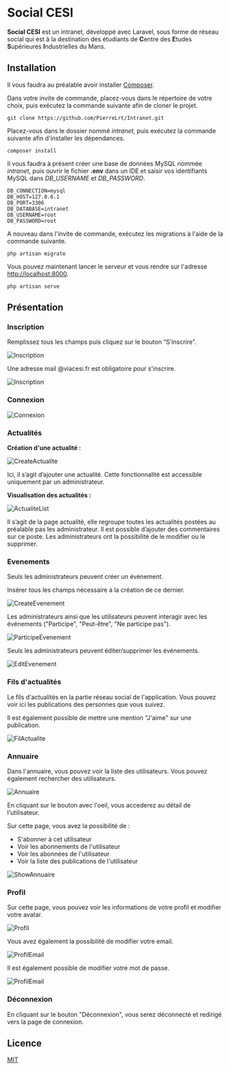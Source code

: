 # Social CESI

**Social CESI** est un intranet, développé avec Laravel, sous forme de réseau social qui est à la destination des étudiants de **C**entre des **E**tudes **S**upérieures **I**ndustrielles du Mans.

## Installation

Il vous faudra au préalable avoir installer [Composer](https://getcomposer.org).

Dans votre invite de commande, placez-vous dans le répertoire de votre choix, puis exécutez la commande suivante afin de cloner le projet.


```
git clone https://github.com/PierreLrt/Intranet.git
```

Placez-vous dans le dossier nommé *intranet*, puis exécutez la commande suivante afin d'installer les dépendances.

```
composer install
```

Il vous faudra à présent créer une base de données MySQL nommée *intranet*, puis ouvrir le fichier **.env** dans un IDE et saisir vos identifiants MySQL dans *DB_USERNAME* et *DB_PASSWORD*.

```
DB_CONNECTION=mysql
DB_HOST=127.0.0.1
DB_PORT=3306
DB_DATABASE=intranet
DB_USERNAME=root
DB_PASSWORD=root
```

A nouveau dans l'invite de commande, exécutez les migrations à l'aide de la commande suivante.

```
php artisan migrate
```

Vous pouvez maintenant lancer le serveur et vous rendre sur l'adresse [http://localhost:8000](http://localhost:8000).


```
php artisan serve
```

## Présentation

### Inscription

Remplissez tous les champs puis cliquez sur le bouton “S’inscrire”.

![Inscription](https://i.ibb.co/vPTd2Mm/inscription-1.png "Inscription")

Une adresse mail @viacesi.fr est obligatoire pour s’inscrire.

![Inscription](https://i.ibb.co/yWKwcJg/inscription-2.png "Inscription")

### Connexion

![Connexion](https://i.ibb.co/YP3gC0S/connexion.png "Connexion")

### Actualités

**Création d'une actualité :**

![CreateActualite](https://i.ibb.co/pb0zFjT/create-actualite.png "CreateActualite")

Ici, il s’agit d’ajouter une actualité. Cette fonctionnalité est accessible uniquement par un administrateur.

**Visualisation des actualités :**

![ActualiteList](https://i.ibb.co/g6q4Nxj/actualite-list.png "ActualiteList")

Il s’agit de la page actualité, elle regroupe toutes les actualités postées au préalable pas les administrateur.
Il est possible d’ajouter des commentaires sur ce poste.
Les administrateurs ont la possibilité de le modifier ou le supprimer.

### Evenements

Seuls les administrateurs peuvent créer un événement.

Insérer tous les champs nécessaire à la création de ce dernier.

![CreateEvenement](https://i.ibb.co/DDpmsHB/create-evenement.png "CreateEvenement")

Les administrateurs ainsi que les utilisateurs peuvent interagir avec les événements ("Participe", "Peut-être", "Ne participe pas").

![ParticipeEvenement](https://i.ibb.co/VMP8cqk/participe-evenement.png "ParticipeEvenement")

Seuls les administrateurs peuvent éditer/supprimer les événements.

![EditEvenement](https://i.ibb.co/BKqTf6N/edit-evenement.png "EditEvenement")

### Fils d'actualités

Le fils d'actualités en la partie réseau social de l'application. Vous pouvez voir ici les publications des personnes que vous suivez.

Il est également possible de mettre une mention "J'aime" sur une publication.

![FilActualite](https://i.ibb.co/CvVxdBf/fil-actualite.png "FilActualite")

### Annuaire

Dans l'annuaire, vous pouvez voir la liste des utilisateurs.
Vous pouvez également rechercher des utilisateurs.

![Annuaire](https://i.ibb.co/5swRNGn/annaire.png "Annuaire")

En cliquant sur le bouton avec l'oeil, vous accederez au détail de l'utilisateur.

Sur cette page, vous avez la possibilité de :
- S'abonner à cet utilisateur
- Voir les abonnements de l'utilisateur
- Voir les abonnées de l'utilisateur
- Voir la liste des publications de l'utilisateur

![ShowAnnuaire](https://i.ibb.co/qpr6rbG/show-annuaire.png "ShowAnnuaire")

### Profil

Sur cette page, vous pouvez voir les informations de votre profil et modifier votre avatar.

 ![Profil](https://i.ibb.co/ykW2mF6/profil.png "Profil")
 
 Vous avez également la possibilité de modifier votre email.
 
 ![ProfilEmail](https://i.ibb.co/V2LXmYy/profil-email.png "ProfilEmail")
 
 Il est également possible de modifier votre mot de passe.
 
 ![ProfilEmail](https://i.ibb.co/Mc7jn4J/profl-password.png "ProfilEmail")

### Déconnexion

En cliquant sur le bouton "Déconnexion", vous serez déconnecté et redirigé vers la page de connexion.

## Licence
[MIT](https://choosealicense.com/licenses/mit/)
